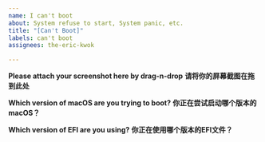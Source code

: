 ```yaml
---
name: I can't boot
about: System refuse to start, System panic, etc.
title: "[Can't Boot]"
labels: can't boot
assignees: the-eric-kwok

---
```


**Please attach your screenshot here by drag-n-drop**
**请将你的屏幕截图在拖到此处**


**Which version of macOS are you trying to boot?**
**你正在尝试启动哪个版本的macOS？**


**Which version of EFI are you using?**
**你正在使用哪个版本的EFI文件？**
